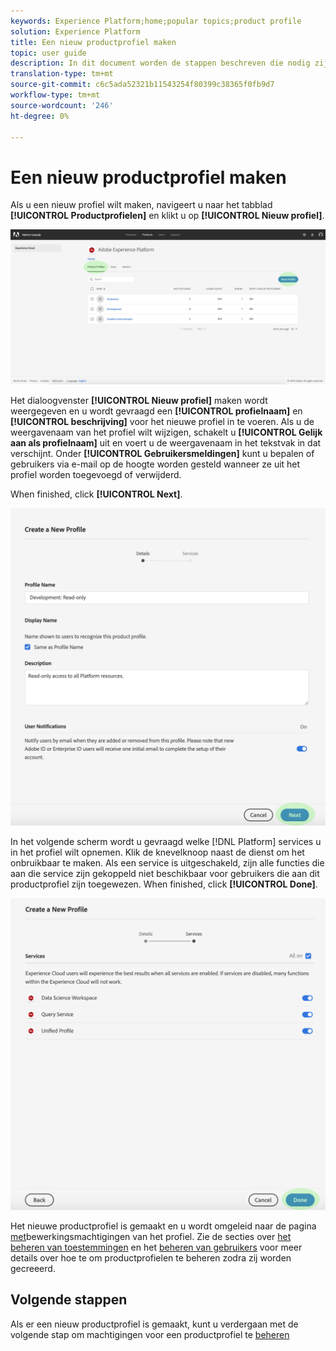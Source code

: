 ```yaml
---
keywords: Experience Platform;home;popular topics;product profile
solution: Experience Platform
title: Een nieuw productprofiel maken
topic: user guide
description: In dit document worden de stappen beschreven die nodig zijn om een nieuw productprofiel in de Adobe Admin Console te maken. Als u een nieuw profiel wilt maken, navigeert u naar het tabblad Productprofielen en klikt u op Nieuw profiel.
translation-type: tm+mt
source-git-commit: c6c5ada52321b11543254f80399c38365f0fb9d7
workflow-type: tm+mt
source-wordcount: '246'
ht-degree: 0%

---
```



# Een nieuw productprofiel maken

Als u een nieuw profiel wilt maken, navigeert u naar het tabblad **[!UICONTROL Productprofielen]** en klikt u op **[!UICONTROL Nieuw profiel]**.

![new-profile-button](../images/new-profile-button.png)

Het dialoogvenster **[!UICONTROL Nieuw profiel]** maken wordt weergegeven en u wordt gevraagd een **[!UICONTROL profielnaam]** en **[!UICONTROL beschrijving]** voor het nieuwe profiel in te voeren. Als u de weergavenaam van het profiel wilt wijzigen, schakelt u **[!UICONTROL Gelijk aan als profielnaam]** uit en voert u de weergavenaam in het tekstvak in dat verschijnt. Onder **[!UICONTROL Gebruikersmeldingen]** kunt u bepalen of gebruikers via e-mail op de hoogte worden gesteld wanneer ze uit het profiel worden toegevoegd of verwijderd.

When finished, click **[!UICONTROL Next]**.

![new-profile-details](../images/new-profile-details.png)

In het volgende scherm wordt u gevraagd welke [!DNL Platform] services u in het profiel wilt opnemen. Klik de knevelknoop naast de dienst om het onbruikbaar te maken. Als een service is uitgeschakeld, zijn alle functies die aan die service zijn gekoppeld niet beschikbaar voor gebruikers die aan dit productprofiel zijn toegewezen. When finished, click **[!UICONTROL Done]**.

![new-profile-services](../images/new-profile-services.png)

Het nieuwe productprofiel is gemaakt en u wordt omgeleid naar de pagina [met](#edit-permissions)bewerkingsmachtigingen van het profiel. Zie de secties over [het beheren van toestemmingen](#manage-permissions-for-a-product-profile) en het [beheren van gebruikers](#manage-users-for-a-product-profile) voor meer details over hoe te om productprofielen te beheren zodra zij worden gecreeerd.

## Volgende stappen

Als er een nieuw productprofiel is gemaakt, kunt u verdergaan met de volgende stap om machtigingen voor een productprofiel te [beheren](permissions.md)